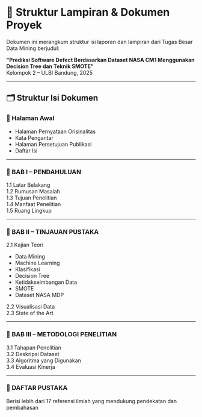 # 📂 Struktur Lampiran & Dokumen Proyek

Dokumen ini merangkum struktur isi laporan dan lampiran dari Tugas Besar Data Mining berjudul:

**"Prediksi Software Defect Berdasarkan Dataset NASA CM1 Menggunakan Decision Tree dan Teknik SMOTE"**  
Kelompok 2 – ULBI Bandung, 2025

---

## 🗂️ Struktur Isi Dokumen

### 📄 Halaman Awal
- Halaman Pernyataan Orisinalitas
- Kata Pengantar
- Halaman Persetujuan Publikasi
- Daftar Isi

---

### 📘 BAB I – PENDAHULUAN
1.1 Latar Belakang  
1.2 Rumusan Masalah  
1.3 Tujuan Penelitian  
1.4 Manfaat Penelitian  
1.5 Ruang Lingkup

---

### 📗 BAB II – TINJAUAN PUSTAKA
2.1 Kajian Teori
- Data Mining  
- Machine Learning  
- Klasifikasi  
- Decision Tree  
- Ketidakseimbangan Data  
- SMOTE  
- Dataset NASA MDP  

2.2 Visualisasi Data  
2.3 State of the Art

---

### 📙 BAB III – METODOLOGI PENELITIAN
3.1 Tahapan Penelitian  
3.2 Deskripsi Dataset  
3.3 Algoritma yang Digunakan  
3.4 Evaluasi Kinerja

---

### 📕 DAFTAR PUSTAKA
Berisi lebih dari 17 referensi ilmiah yang mendukung pendekatan dan pembahasan